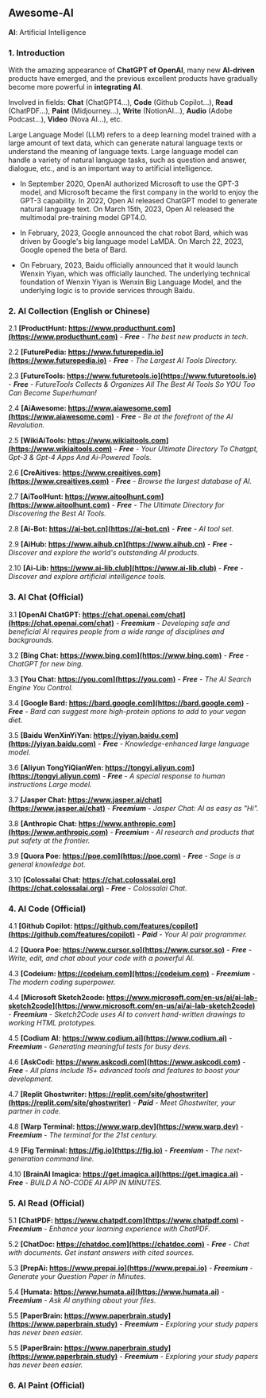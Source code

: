 ## Awesome-AI
**AI**: Artificial Intelligence

### 1. Introduction
With the amazing appearance of **ChatGPT of OpenAI**, many new **AI-driven** products have emerged, and the previous excellent products have gradually become more powerful in **integrating AI**.

Involved in fields: **Chat** (ChatGPT4...), **Code** (Github Copilot...), **Read** (ChatPDF...), **Paint** (Midjourney...), **Write** (NotionAI...), **Audio** (Adobe Podcast...), **Video** (Nova AI...), etc.

Large Language Model (LLM) refers to a deep learning model trained with a large amount of text data, which can generate natural language texts or understand the meaning of language texts. Large language model can handle a variety of natural language tasks, such as question and answer, dialogue, etc., and is an important way to artificial intelligence.

- In September 2020, OpenAI authorized Microsoft to use the GPT-3 model, and Microsoft became the first company in the world to enjoy the GPT-3 capability. In 2022, Open AI released ChatGPT model to generate natural language text. On March 15th, 2023, Open AI released the multimodal pre-training model GPT4.0.

- In February, 2023, Google announced the chat robot Bard, which was driven by Google's big language model LaMDA. On March 22, 2023, Google opened the beta of Bard.

- On February, 2023, Baidu officially announced that it would launch Wenxin Yiyan, which was officially launched. The underlying technical foundation of Wenxin Yiyan is Wenxin Big Language Model, and the underlying logic is to provide services through Baidu.

### 2. AI Collection (English or Chinese)

2.1 **[ProductHunt: https://www.producthunt.com](https://www.producthunt.com)** - **_Free_** - _The best new products in tech._

2.2 **[FuturePedia: https://www.futurepedia.io](https://www.futurepedia.io)** - **_Free_** - _The Largest AI Tools Directory._

2.3 **[FutureTools: https://www.futuretools.io](https://www.futuretools.io)** - **_Free_** - _FutureTools Collects & Organizes All The Best AI Tools So YOU Too Can Become Superhuman!_

2.4 **[AiAwesome: https://www.aiawesome.com](https://www.aiawesome.com)** - **_Free_** - _Be at the forefront of the AI Revolution._

2.5 **[WikiAiTools: https://www.wikiaitools.com](https://www.wikiaitools.com)** - **_Free_** - _Your Ultimate Directory To Chatgpt, Gpt-3 & Gpt-4 Apps And Ai-Powered Tools._

2.6 **[CreAitives: https://www.creaitives.com](https://www.creaitives.com)** - **_Free_** - _Browse the largest database of AI._

2.7 **[AiToolHunt: https://www.aitoolhunt.com](https://www.aitoolhunt.com)** - **_Free_** - _The Ultimate Directory for Discovering the Best AI Tools._

2.8 **[Ai-Bot: https://ai-bot.cn](https://ai-bot.cn)** - **_Free_** - _AI tool set._

2.9 **[AiHub: https://www.aihub.cn](https://www.aihub.cn)** - **_Free_** - _Discover and explore the world's outstanding AI products._

2.10 **[Ai-Lib: https://www.ai-lib.club](https://www.ai-lib.club)** - **_Free_** - _Discover and explore artificial intelligence tools._

### 3. AI Chat (Official)

3.1 **[OpenAI ChatGPT: https://chat.openai.com/chat](https://chat.openai.com/chat)** - **_Freemium_** - _Developing safe and beneficial AI requires people from a wide range of disciplines and backgrounds._

3.2 **[Bing Chat: https://www.bing.com](https://www.bing.com)** - **_Free_** - _ChatGPT for new bing._

3.3 **[You Chat: https://you.com](https://you.com)** - **_Free_** - _The AI Search Engine You Control._

3.4 **[Google Bard: https://bard.google.com](https://bard.google.com)** - **_Free_** - _Bard can suggest more high-protein options to add to your vegan diet._

3.5 **[Baidu WenXinYiYan: https://yiyan.baidu.com](https://yiyan.baidu.com)** - **_Free_** - _Knowledge-enhanced large language model._

3.6 **[Aliyun TongYiQianWen: https://tongyi.aliyun.com](https://tongyi.aliyun.com)** - **_Free_** - _A special response to human instructions Large model._

3.7 **[Jasper Chat: https://www.jasper.ai/chat](https://www.jasper.ai/chat)** - **_Freemium_** - _Jasper Chat: AI as easy as "Hi"._

3.8 **[Anthropic Chat: https://www.anthropic.com](https://www.anthropic.com)** - **_Freemium_** - _AI research and products that put safety at the frontier._

3.9 **[Quora Poe: https://poe.com](https://poe.com)** - **_Free_** - _Sage is a general knowledge bot._

3.10 **[Colossalai Chat: https://chat.colossalai.org](https://chat.colossalai.org)** - **_Free_** - _Colossalai Chat._

### 4. AI Code (Official)

4.1 **[Github Copilot: https://github.com/features/copilot](https://github.com/features/copilot)** - **_Paid_** - _Your AI pair programmer._

4.2 **[Quora Poe: https://www.cursor.so](https://www.cursor.so)** - **_Free_** - _Write, edit, and chat about your code with a powerful AI._

4.3 **[Codeium: https://codeium.com](https://codeium.com)** - **_Freemium_** - _The modern coding superpower._

4.4 **[Microsoft Sketch2code: https://www.microsoft.com/en-us/ai/ai-lab-sketch2code](https://www.microsoft.com/en-us/ai/ai-lab-sketch2code)** - **_Freemium_** - _Sketch2Code uses AI to convert hand-written drawings to working HTML prototypes._

4.5 **[Codium AI: https://www.codium.ai](https://www.codium.ai)** - **_Freemium_** - _Generating meaningful tests for busy devs._

4.6 **[AskCodi: https://www.askcodi.com](https://www.askcodi.com)** - **_Free_** - _All plans include 15+ advanced tools and features to boost your development._

4.7 **[Replit Ghostwriter: https://replit.com/site/ghostwriter](https://replit.com/site/ghostwriter)** - **_Paid_** - _Meet Ghostwriter, your partner in code._

4.8 **[Warp Terminal: https://www.warp.dev](https://www.warp.dev)** - **_Freemium_** - _The terminal for the 21st century._

4.9 **[Fig Terminal: https://fig.io](https://fig.io)** - **_Freemium_** - _The next-generation command line._

4.10 **[BrainAI Imagica: https://get.imagica.ai](https://get.imagica.ai)** - **_Free_** - _BUILD A NO-CODE AI APP IN MINUTES._

### 5. AI Read (Official)

5.1 **[ChatPDF: https://www.chatpdf.com](https://www.chatpdf.com)** - **_Freemium_** - _Enhance your learning experience with ChatPDF._

5.2 **[ChatDoc: https://chatdoc.com](https://chatdoc.com)** - **_Free_** - _Chat with documents. Get instant answers with cited sources._

5.3 **[PrepAi: https://www.prepai.io](https://www.prepai.io)** - **_Freemium_** - _Generate your Question Paper in Minutes._

5.4 **[Humata: https://www.humata.ai](https://www.humata.ai)** - **_Freemium_** - _Ask AI anything about your files._

5.5 **[PaperBrain: https://www.paperbrain.study](https://www.paperbrain.study)** - **_Freemium_** - _Exploring your study papers has never been easier._

5.5 **[PaperBrain: https://www.paperbrain.study](https://www.paperbrain.study)** - **_Freemium_** - _Exploring your study papers has never been easier._

### 6. AI Paint (Official)
